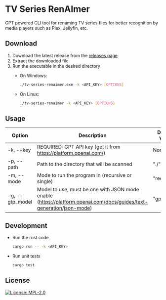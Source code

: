 # TV Series RenAImer

GPT powered CLI tool for renaming TV series files for better recognition by media players such as Plex, Jellyfin, etc.

## Download

1. Download the latest release from the [releases page](https://github.com/la-lo-go/TV-Series-RenAImer/releases)
1. Extract the downloaded file
1. Run the executable in the desired directory
    - On Windows:
  
        ```bash
        ./tv-series-renaimer.exe -k <API_KEY> [OPTIONS]
        ```

    - On Linux:
  
        ```bash
        ./tv-series-renaimer -k <API_KEY> [OPTIONS]
        ```

## Usage

| Option          | Description                                                                                                           | Default Value   |
| --------------- | --------------------------------------------------------------------------------------------------------------------- | --------------- |
| -k, --key       | REQUIRED: GPT API key (get it from <https://platform.openai.com/>)                                                    | None            |
| -p, --path      | Path to the directory that will be scanned                                                                            | "./"            |
| -m, --mode      | Mode to run the program in (recursive or single)                                                                      | "recursive"     |
| -g, --gtp_model | Model to use, must be one with JSON mode enable (<https://platform.openai.com/docs/guides/text-generation/json-mode>) | "gpt-4o" |

## Development

- Run the rust code

    ```bash
    cargo run -- -k <API_KEY> 
    ```

- Run unit tests

    ```bash
    cargo test
    ```

## License

[![License: MPL-2.0](https://img.shields.io/badge/License-MPL--2.0-blue.svg)](LICENSE)
